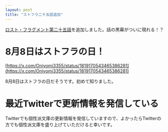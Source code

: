 ```yaml
---
layout: post
title: "ストフラ二十五話追加"
---
```


[ロスト・フラグメント第二十五話](/novel/lost-fragment/25.html)を追加しました。話の黒幕がついに現れる！？

# 8月8日はストフラの日！

[https://x.com/Oniyomi3355/status/1819170543465386281](https://x.com/Oniyomi3355/status/1819170543465386281)

8月8日はストフラの日だそうです。初めて知りました。

# 最近Twitterで更新情報を発信している

Twitterでも個性派文庫の更新情報を発信していますので、よかったらTwitterの方でも個性派文庫を盛り上げていただけると幸いです。